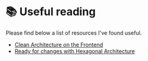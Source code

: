 # 📚 Useful reading

Please find below a list of resources I've found useful.

- [Clean Architecture on the Frontend](https://dev.to/bespoyasov/clean-architecture-on-frontend-4311)
- [Ready for changes with Hexagonal Architecture](https://netflixtechblog.com/ready-for-changes-with-hexagonal-architecture-b315ec967749)
